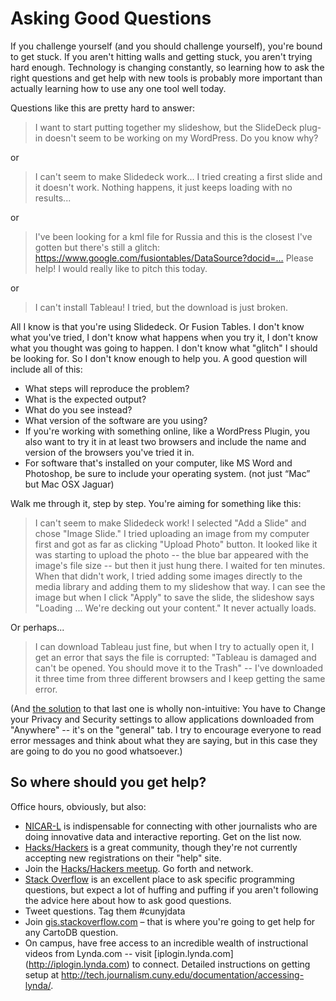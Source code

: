 # Asking Good Questions
If you challenge yourself (and you should challenge yourself), you're bound to get stuck. If you aren't hitting walls and getting stuck, you aren't trying hard enough. Technology is changing constantly, so learning how to ask the right questions and get help with new tools is probably more important than actually learning how to use any one tool well today. <!--more-->

Questions like this are pretty hard to answer:

> I want to start putting together my slideshow, but the SlideDeck plug-in doesn't seem to be working on my WordPress. Do you know why?

or

> I can't seem to make Slidedeck work... I tried creating a first slide and it doesn't work. Nothing happens, it just keeps loading with no results...

or  

> I've been looking for a kml file for Russia and this is the closest I've gotten but there's still a glitch: https://www.google.com/fusiontables/DataSource?docid=… Please help! I would really like to pitch this today.

or

> I can't install Tableau! I tried, but the download is just broken. 

All I know is that you're using Slidedeck. Or Fusion Tables. I don't know what you've tried, I don't know what happens when you try it, I don't know what you thought was going to happen. I don't know what "glitch" I should be looking for. So I don't know enough to help you. A good question will include all of this:

*   What steps will reproduce the problem?
*   What is the expected output?
*   What do you see instead?
*   What version of the software are you using?
*   If you're working with something online, like a WordPress Plugin, you also want to try it in at least two browsers and include the name and version of the browsers you've tried it in.
*   For software that's installed on your computer, like MS Word and Photoshop, be sure to include your operating system. (not just “Mac” but Mac OSX Jaguar)

Walk me through it, step by step. You're aiming for something like this:

> I can't seem to make Slidedeck work! I selected "Add a Slide" and chose "Image Slide." I tried uploading an image from my computer first and got as far as clicking "Upload Photo" button. It looked like it was starting to upload the photo -- the blue bar appeared with the image's file size -- but then it just hung there. I waited for ten minutes. When that didn't work, I tried adding some images directly to the media library and adding them to my slideshow that way. I can see the image but when I click "Apply" to save the slide, the slideshow says "Loading ... We're decking out your content." It never actually loads.

Or perhaps... 
 
> I can download Tableau just fine, but when I try to actually open it, I get an error that says the file is corrupted: "Tableau is damaged and can't be opened. You should move it to the Trash" -- I've downloaded it three time from three different browsers and I keep getting the same error. 

(And [the solution](https://github.com/OpenRefine/OpenRefine/issues/590) to that last one is wholly non-intuitive: You have to Change your Privacy and Security settings to allow applications downloaded from "Anywhere" -- it's on the "general" tab. I try to encourage everyone to read error messages and think about what they are saying, but in this case they are going to do you no good whatsoever.)


## So where should you get help?

Office hours, obviously, but also:

*   [NICAR-L][1] is indispensable for connecting with other journalists who are doing innovative data and interactive reporting. Get on the list now. 
*   [Hacks/Hackers][2] is a great community, though they're not currently accepting new registrations on their "help" site. 
*	Join the [Hacks/Hackers meetup](http://meetupnyc.hackshackers.com/). Go forth and network.  
*   [Stack Overflow][3] is an excellent place to ask specific programming questions, but expect a lot of huffing and puffing if you aren't following the advice here about how to ask good questions.
* 	Tweet questions. Tag them #cunyjdata 
* 	Join [gis.stackoverflow.com](http://gis.stackoverflow.com) – that is where you're going to get help for any CartoDB question.
*	On campus, have free access to an incredible wealth of instructional videos from Lynda.com -- visit [iplogin.lynda.com]
(http://iplogin.lynda.com) to connect.  Detailed instructions on getting setup at  <http://tech.journalism.cuny.edu/documentation/accessing-lynda/>.




 
[1]: http://www.ire.org/resource-center/listservs/subscribe-nicar-l/
 [2]: http://help.hackshackers.com
 [3]: http://stackoverflow.com

